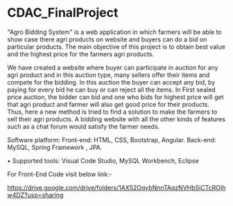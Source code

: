 # CDAC_FinalProject

"Agro Bidding System" is a web application in which farmers will be able to show case there agri products on website and buyers can do a bid on particular products. 
 The main objective of this project is to obtain best value and the highest price for the farmers agri products.

We have created a website where buyer can participate in auction for any agri product and in this auction type, many sellers offer their items and compete for the bidding. In this auction the buyer can accept any bid, by paying for every bid he can buy or can reject all the items.
In First sealed price auction, the bidder can bid and one who bids for highest price will get that agri product and farmer will also get good price for their products.
Thus, here a new method is tried to find a solution to make the farmers to sell their agri products. A bidding website with all the other kinds of features such as a chat forum would satisfy the farmer needs.

Software platform:
Front-end: HTML, CSS, Bootstrap, Angular.
Back-end: MySQL, Spring Framework , JPA.

• Supported tools:
Visual Code Studio, MySQL Workbench, Eclipse

For Front-End Code visit below link:-

https://drive.google.com/drive/folders/1AX52OqybNnnTAqzNVHbSjCTcROjhw4DZ?usp=sharing